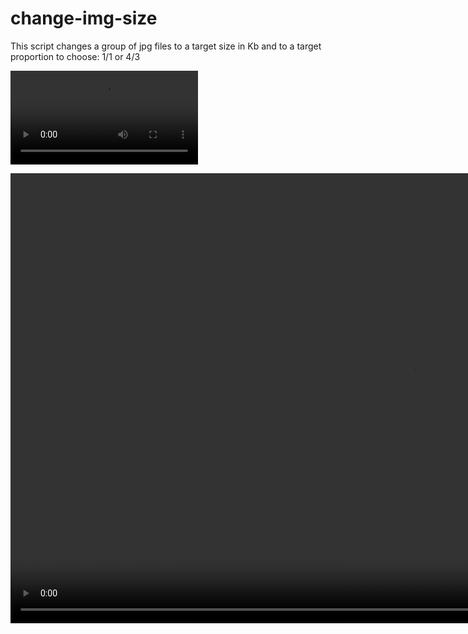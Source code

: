 # change-img-size

This script changes a group of jpg files to a target size in Kb and to a target proportion to choose: 1/1 or 4/3

![](test_roy.mp4)

<video width="1280" height="720" controls preload>
  <source src="https://github.com/IvanDiazCostoya/change-img-size/blob/main/test_roy.mp4/" type="video/mp4">
</video>
